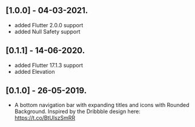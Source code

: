 ## [1.0.0] - 04-03-2021.

- added Flutter 2.0.0 support
- added Null Safety support

## [0.1.1] - 14-06-2020.

- added Flutter 17.1.3 support
- added Elevation

## [0.1.0] - 26-05-2019.

- A bottom navigation bar with expanding titles and icons with Rounded Background. Inspired by the Dribbble design here: https://t.co/BtUlszSmRR
